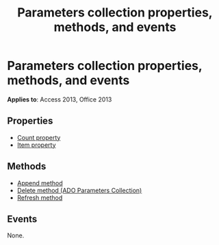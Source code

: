 ﻿---
title: Parameters collection properties, methods, and events
TOCTitle: Parameters collection properties, methods, and events
ms:assetid: 2bbed059-7dbf-f305-87d0-3b1304542557
ms:mtpsurl: https://msdn.microsoft.com/library/JJ249064(v=office.15)
ms:contentKeyID: 48543936
ms.date: 09/18/2015
mtps_version: v=office.15
---

# Parameters collection properties, methods, and events

**Applies to**: Access 2013, Office 2013

## Properties

- [Count property](count-property-ado.md)
- [Item property](item-property-ado.md)

## Methods

- [Append method](append-method-ado.md)
- [Delete method (ADO Parameters Collection)](delete-method-ado-parameters-collection.md)
- [Refresh method](refresh-method-ado.md)

## Events

None.

